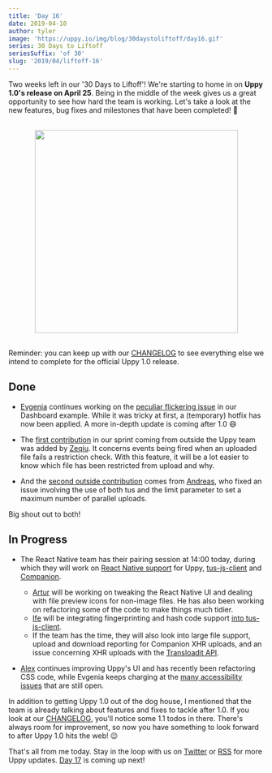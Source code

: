 ```yaml
---
title: 'Day 16'
date: 2019-04-10
author: tyler
image: 'https://uppy.io/img/blog/30daystoliftoff/day16.gif'
series: 30 Days to Liftoff
seriesSuffix: 'of 30'
slug: '2019/04/liftoff-16'
---
```


Two weeks left in our '30 Days to Liftoff'! We're starting to home in on **Uppy
1.0's release on April 25**. Being in the middle of the week gives us a great
opportunity to see how hard the team is working. Let's take a look at the new
features, bug fixes and milestones that have been completed! :dog:

<center><br /><img width="400" src="/img/blog/30daystoliftoff/day16.gif" /><br /><br /></center>

Reminder: you can keep up with our
[CHANGELOG](https://github.com/transloadit/uppy/blob/master/CHANGELOG.md) to see
everything else we intend to complete for the official Uppy 1.0 release.

<!--truncate-->

## Done

- [Evgenia](https://github.com/lakesare) continues working on the
  [peculiar flickering issue](https://github.com/transloadit/uppy/pull/1400#issuecomment-481039845)
  in our Dashboard example. While it was tricky at first, a (temporary) hotfix
  has now been applied. A more in-depth update is coming after 1.0 :smile:

- The [first contribution](https://github.com/transloadit/uppy/pull/1436) in our
  sprint coming from outside the Uppy team was added by
  [Zeqiu](https://github.com/allenfantasy). It concerns events being fired when
  an uploaded file fails a restriction check. With this feature, it will be a
  lot easier to know which file has been restricted from upload and why.

- And the
  [second outside contribution](https://github.com/transloadit/uppy/pull/1429)
  comes from [Andreas](https://github.com/ap--), who fixed an issue involving
  the use of both tus and the limit parameter to set a maximum number of
  parallel uploads.

Big shout out to both!

## In Progress

- The React Native team has their pairing session at 14:00 today, during which
  they will work on
  [React Native support](https://github.com/transloadit/uppy/pull/988) for Uppy,
  [tus-js-client](https://github.com/tus/tus-js-client) and
  [Companion](https://github.com/transloadit/uppy/tree/master/packages/@uppy/companion).

  - [Artur](https://github.com/arturi) will be working on tweaking the React
    Native UI and dealing with file preview icons for non-image files. He has
    also been working on refactoring some of the code to make things much
    tidier.
  - [Ife](https://github.com/ifedapoolarewaju) will be integrating
    fingerprinting and hash code support
    [into tus-js-client](https://github.com/tus/tus-js-client/pull/73).
  - If the team has the time, they will also look into large file support,
    upload and download reporting for Companion XHR uploads, and an issue
    concerning XHR uploads with the
    [Transloadit API](https://transloadit.com/docs/api/).

- [Alex](https://github.com/nqst) continues improving Uppy's UI and has recently
  been refactoring CSS code, while Evgenia keeps charging at the
  [many accessibility issues](https://github.com/transloadit/uppy/issues/created_by/nqst)
  that are still open.

In addition to getting Uppy 1.0 out of the dog house, I mentioned that the team
is already talking about features and fixes to tackle after 1.0. If you look at
our [CHANGELOG](https://github.com/transloadit/uppy/blob/master/CHANGELOG.md),
you'll notice some 1.1 todos in there. There's always room for improvement, so
now you have something to look forward to after Uppy 1.0 hits the web! :wink:

That's all from me today. Stay in the loop with us on
[Twitter](https://twitter.com/uppy_io) or [RSS](https://uppy.io/blog/atom.xml)
for more Uppy updates. [Day 17](/blog/2019/04/liftoff-17/) is coming up next!
